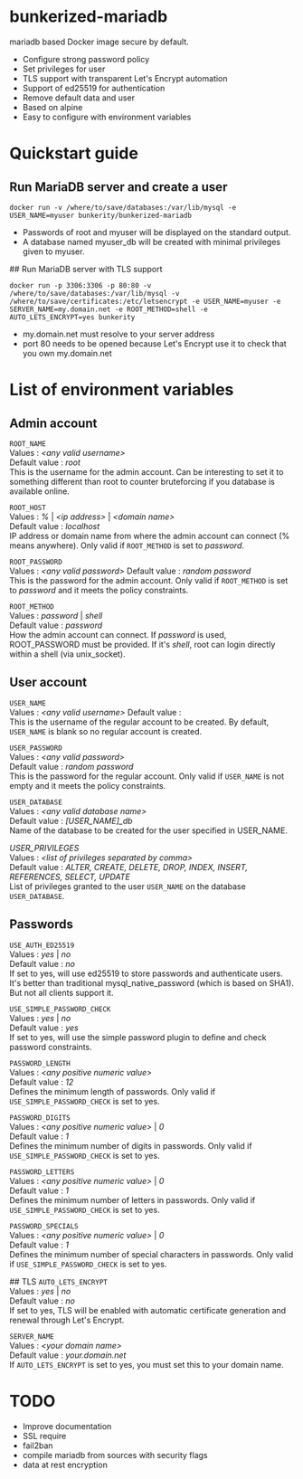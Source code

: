 # bunkerized-mariadb
mariadb based Docker image secure by default.
- Configure strong password policy
- Set privileges for user
- TLS support with transparent Let's Encrypt automation
- Support of ed25519 for authentication
- Remove default data and user
- Based on alpine
- Easy to configure with environment variables

# Quickstart guide

## Run MariaDB server and create a user

```shell
docker run -v /where/to/save/databases:/var/lib/mysql -e USER_NAME=myuser bunkerity/bunkerized-mariadb
```
- Passwords of root and myuser will be displayed on the standard output.  
- A database named myuser_db will be created with minimal privileges given to myuser.

## Run MariaDB server with TLS support

```shell
docker run -p 3306:3306 -p 80:80 -v /where/to/save/databases:/var/lib/mysql -v /where/to/save/certificates:/etc/letsencrypt -e USER_NAME=myuser -e SERVER_NAME=my.domain.net -e ROOT_METHOD=shell -e AUTO_LETS_ENCRYPT=yes bunkerity
```
- my.domain.net must resolve to your server address
- port 80 needs to be opened because Let's Encrypt use it to check that you own my.domain.net

# List of environment variables

## Admin account
`ROOT_NAME`  
Values : *\<any valid username\>*  
Default value : *root*  
This is the username for the admin account. Can be interesting to set it to something different than root to counter bruteforcing if you database is available online.

`ROOT_HOST`  
Values : *%* | *\<ip address\>* | *\<domain name\>*  
Default value : *localhost*  
IP address or domain name from where the admin account can connect (% means anywhere). Only valid if `ROOT_METHOD` is set to *password*.  

`ROOT_PASSWORD`  
Values : *\<any valid password\>*
Default value : *random password*  
This is the password for the admin account. Only valid if `ROOT_METHOD` is set to *password* and it meets the policy constraints.

`ROOT_METHOD`  
Values : *password* | *shell*  
Default value : *password*  
How the admin account can connect. If *password* is used, ROOT_PASSWORD must be provided. If it's *shell*, root can login directly within a shell (via unix_socket).

## User account
`USER_NAME`  
Values : *\<any valid username\>*
Default value :  
This is the username of the regular account to be created. By default, `USER_NAME` is blank so no regular account is created.

`USER_PASSWORD`  
Values : *\<any valid password\>*  
Default value : *random password*  
This is the password for the regular account. Only valid if `USER_NAME` is not empty and it meets the policy constraints.

`USER_DATABASE`  
Values : *\<any valid database name\>*  
Default value : *[USER_NAME]_db*  
Name of the database to be created for the user specified in USER_NAME.

*USER_PRIVILEGES*  
Values : *\<list of privileges separated by comma\>*  
Default value : *ALTER, CREATE, DELETE, DROP, INDEX, INSERT, REFERENCES, SELECT, UPDATE*  
List of privileges granted to the user `USER_NAME` on the database `USER_DATABASE`.

## Passwords
`USE_AUTH_ED25519`  
Values : *yes* | *no*  
Default value : *no*  
If set to yes, will use ed25519 to store passwords and authenticate users. It's better than traditional mysql_native_password (which is based on SHA1). But not all clients support it.

`USE_SIMPLE_PASSWORD_CHECK`  
Values : *yes* | *no*  
Default value : *yes*  
If set to yes, will use the simple password plugin to define and check password constraints.

`PASSWORD_LENGTH`  
Values : *\<any positive numeric value\>*  
Default value : *12*  
Defines the minimum length of passwords. Only valid if `USE_SIMPLE_PASSWORD_CHECK` is set to yes.

`PASSWORD_DIGITS`  
Values : *\<any positive numeric value\>* | *0*  
Default value : *1*  
Defines the minimum number of digits in passwords. Only valid if `USE_SIMPLE_PASSWORD_CHECK` is set to yes.

`PASSWORD_LETTERS`  
Values : *\<any positive numeric value\>* | *0*  
Default value : *1*  
Defines the minimum number of letters in passwords. Only valid if `USE_SIMPLE_PASSWORD_CHECK` is set to yes.

`PASSWORD_SPECIALS`  
Values : *\<any positive numeric value\>* | *0*  
Default value : *1*  
Defines the minimum number of special characters in passwords. Only valid if `USE_SIMPLE_PASSWORD_CHECK` is set to yes.

## TLS
`AUTO_LETS_ENCRYPT`  
Values : *yes* | *no*  
Default value : *no*  
If set to yes, TLS will be enabled with automatic certificate generation and renewal through Let's Encrypt.

`SERVER_NAME`  
Values : *\<your domain name\>*  
Default value : *your.domain.net*  
If `AUTO_LETS_ENCRYPT` is set to yes, you must set this to your domain name.

# TODO
- Improve documentation
- SSL require
- fail2ban
- compile mariadb from sources with security flags
- data at rest encryption

